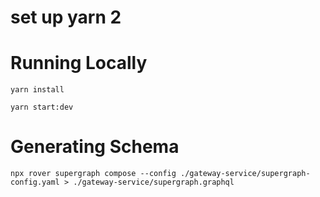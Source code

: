 # set up yarn 2

# Running Locally
`yarn install`

`yarn start:dev`
# Generating Schema

```npx rover supergraph compose --config ./gateway-service/supergraph-config.yaml > ./gateway-service/supergraph.graphql```
